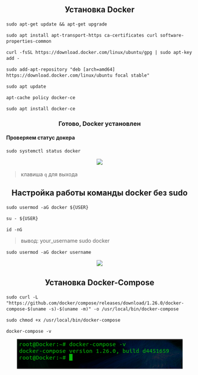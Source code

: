 <h2 align="center">
Установка Docker
</h2>

```
sudo apt-get update && apt-get upgrade
```
```
sudo apt install apt-transport-https ca-certificates curl software-properties-common
```
```
curl -fsSL https://download.docker.com/linux/ubuntu/gpg | sudo apt-key add -
```
```
sudo add-apt-repository "deb [arch=amd64] https://download.docker.com/linux/ubuntu focal stable"
```
```
sudo apt update
```
```
apt-cache policy docker-ce  
```
```
sudo apt install docker-ce
```
<h3 align="center">
Готово, Docker установлен
</h3>

#### Проверяем статус докера
```
sudo systemctl status docker
```
<p align="center">
<img src="https://media.giphy.com/media/zFbzovmEHorfmvQmIR/giphy.gif">
</p>

> клавиша `q` для выхода

<h2 align="center">
Настройка работы команды docker без sudo 
</h2>

```
sudo usermod -aG docker ${USER}
```
```
su - ${USER}
```
```
id -nG
```
> вывод:    your_username sudo docker
```
sudo usermod -aG docker username
```
<p align="center">
<img src="https://media.giphy.com/media/3AaMCAW89KWyX9OUS5/giphy.gif">
</p>

<h2 align="center">
Установка Docker-Compose
</h2>
 
```
sudo curl -L "https://github.com/docker/compose/releases/download/1.26.0/docker-compose-$(uname -s)-$(uname -m)" -o /usr/local/bin/docker-compose
```
```
sudo chmod +x /usr/local/bin/docker-compose
```
```
docker-compose -v
```

<p align="center" width="100%">
    <img src="https://github.com/airgedon/DevOps/blob/main/Operating_System/Linux/Linux%20CLI/PNG/Screenshot%20from%202022-08-16%2014-36-32.png"> 
</p>


